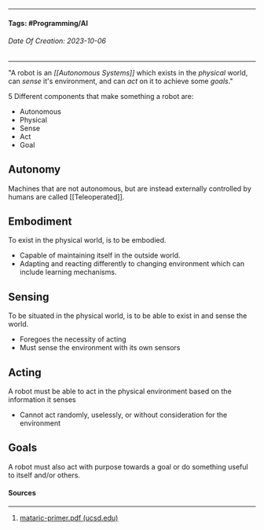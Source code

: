 __________________________________________________________________________
#### **Tags:** #Programming/AI
###### *Date Of Creation: 2023-10-06*
__________________________________________________________________________

"A robot is an *[[Autonomous Systems]]* which exists in the *physical* world, can *sense* it's environment, and can *act* on it to achieve some *goals*."

5 Different components that make something a robot are:
- Autonomous
- Physical
- Sense
- Act
- Goal
## Autonomy
Machines that are not autonomous, but are instead externally controlled by humans are called [[Teleoperated]].
## Embodiment 
To exist in the physical world, is to be embodied.
- Capable of maintaining itself in the outside world. 
- Adapting and reacting differently to changing environment which can include learning mechanisms.
## Sensing
To be situated in the physical world, is to be able to exist in and sense the world.
- Foregoes the necessity of acting
- Must sense the environment with its own sensors
## Acting
A robot must be able to act in the physical environment based on the information it senses
- Cannot act randomly, uselessly, or without consideration for the environment
## Goals
A robot must also act with purpose towards a goal or do something useful to itself and/or others.

#### Sources
__________________________________________________________________________
1. [mataric-primer.pdf (ucsd.edu)](https://pages.ucsd.edu/~ehutchins/cogs8/mataric-primer.pdf)